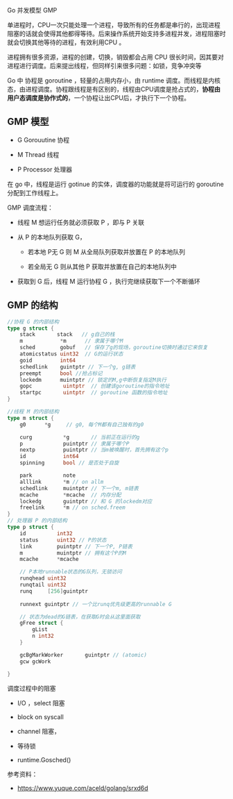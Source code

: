 Go 并发模型 GMP



单进程时，CPU一次只能处理一个进程，导致所有的任务都是串行的，出现进程阻塞的话就会使得其他都得等待。后来操作系统开始支持多进程并发，进程阻塞时就会切换其他等待的进程，有效利用CPU 。

进程拥有很多资源，进程的创建，切换，销毁都会占用 CPU 很长时间，因其要对进程进行调度。后来提出线程，但同样引来很多问题：如锁，竞争冲突等

Go 中 协程是 goroutine ，轻量的占用内存小，由 runtime 调度。而线程是内核态，由进程调度。协程跟线程是有区别的，线程由CPU调度是抢占式的，**协程由用户态调度是协作式的**，一个协程让出CPU后，才执行下一个协程。

## GMP 模型

- G Gorouutine 协程

- M Thread 线程

- P Processor 处理器

在 go 中，线程是运行 gotinue 的实体，调度器的功能就是将可运行的 goroutine 分配到工作线程上。

GMP 调度流程：

- 线程 M 想运行任务就必须获取 P ，即与 P 关联

- 从 P 的本地队列获取 G，
  
  - 若本地 P无 G 则 M 从全局队列获取并放置在 P 的本地队列
  
  - 若全局无 G 则从其他 P 获取并放置在自己的本地队列中

- 获取到 G 后，线程 M 运行协程 G ，执行完继续获取下一个不断循环

## GMP 的结构

```go
//协程 G 的内部结构
type g struct {
    stack       stack   // g自己的栈
    m            *m      // 隶属于哪个M
    sched        gobuf   // 保存了g的现场，goroutine切换时通过它来恢复
    atomicstatus uint32  // G的运行状态
    goid         int64
    schedlink    guintptr // 下一个g, g链表
    preempt      bool //抢占标记
    lockedm      muintptr // 锁定的M,g中断恢复指定M执行
    gopc          uintptr  // 创建该goroutine的指令地址
    startpc       uintptr  // goroutine 函数的指令地址
}

//线程 M 的内部结构
type m struct {
    g0      *g     // g0, 每个M都有自己独有的g0

    curg          *g       // 当前正在运行的g
    p             puintptr // 隶属于哪个P
    nextp         puintptr // 当m被唤醒时，首先拥有这个p
    id            int64
    spinning      bool // 是否处于自旋

    park          note
    alllink       *m // on allm
    schedlink     muintptr // 下一个m, m链表
    mcache        *mcache  // 内存分配
    lockedg       guintptr // 和 G 的lockedm对应
    freelink      *m // on sched.freem
}
// 处理器 P 的内部结构
type p struct {
    id          int32
    status      uint32 // P的状态
    link        puintptr // 下一个P, P链表
    m           muintptr // 拥有这个P的M
    mcache      *mcache  

    // P本地runnable状态的G队列，无锁访问
    runqhead uint32
    runqtail uint32
    runq     [256]guintptr
    
    runnext guintptr // 一个比runq优先级更高的runnable G

    // 状态为dead的G链表，在获取G时会从这里面获取
    gFree struct {
        gList
        n int32
    }

    gcBgMarkWorker       guintptr // (atomic)
    gcw gcWork

}
```

调度过程中的阻塞

- I/O ，select 阻塞

- block on syscall 

- channel 阻塞，

- 等待锁

- runtime.Gosched()



参考资料：

- https://www.yuque.com/aceld/golang/srxd6d


